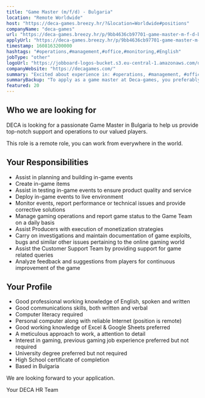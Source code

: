 ```yaml
---
title: "Game Master (m/f/d) - Bulgaria"
location: "Remote Worldwide"
host: "https://deca-games.breezy.hr/?&location=Worldwide#positions"
companyName: "deca-games"
url: "https://deca-games.breezy.hr/p/9bb4636cb97701-game-master-m-f-d-bulgaria"
applyUrl: "https://deca-games.breezy.hr/p/9bb4636cb97701-game-master-m-f-d-bulgaria/apply"
timestamp: 1608163200000
hashtags: "#operations,#management,#office,#monitoring,#English"
jobType: "other"
logoUrl: "https://jobboard-logos-bucket.s3.eu-central-1.amazonaws.com/deca-games"
companyWebsite: "https://decagames.com/"
summary: "Excited about experience in: #operations, #management, #office? Check out this job post!"
summaryBackup: "To apply as a game master at Deca-games, you preferably need to have some knowledge of: #operations, #management, #office."
featured: 20
---
```


## Who we are looking for

DECA is looking for a passionate Game Master in Bulgaria to help us provide top-notch support and operations to our valued players.

This role is a remote role, you can work from everywhere in the world.

## Your Responsibilities

*   Assist in planning and building in-game events
*   Create in-game items
*   Assist in testing in-game events to ensure product quality and service
*   Deploy in-game events to live environment
*   Monitor events, report performance or technical issues and provide corrective solutions
*   Manage gaming operations and report game status to the Game Team on a daily basis
*   Assist Producers with execution of monetization strategies
*   Carry on investigations and maintain documentation of game exploits, bugs and similar other issues pertaining to the online gaming world
*   Assist the Customer Support Team by providing support for game related queries
*   Analyze feedback and suggestions from players for continuous improvement of the game

## Your Profile

*   Good professional working knowledge of English, spoken and written
*   Good communications skills, both written and verbal
*   Computer literacy required
*   Personal computer along with reliable Internet (position is remote)
*   Good working knowledge of Excel & Google Sheets preferred
*   A meticulous approach to work, a attention to detail
*   Interest in gaming, previous gaming job experience preferred but not required
*   University degree preferred but not required
*   High School certificate of completion
*   Based in Bulgaria

We are looking forward to your application.

Your DECA HR Team
